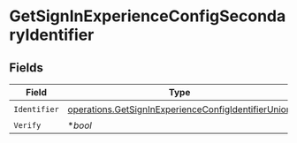 # GetSignInExperienceConfigSecondaryIdentifier


## Fields

| Field                                                                                                                      | Type                                                                                                                       | Required                                                                                                                   | Description                                                                                                                |
| -------------------------------------------------------------------------------------------------------------------------- | -------------------------------------------------------------------------------------------------------------------------- | -------------------------------------------------------------------------------------------------------------------------- | -------------------------------------------------------------------------------------------------------------------------- |
| `Identifier`                                                                                                               | [operations.GetSignInExperienceConfigIdentifierUnion](../../models/operations/getsigninexperienceconfigidentifierunion.md) | :heavy_check_mark:                                                                                                         | N/A                                                                                                                        |
| `Verify`                                                                                                                   | **bool*                                                                                                                    | :heavy_minus_sign:                                                                                                         | N/A                                                                                                                        |